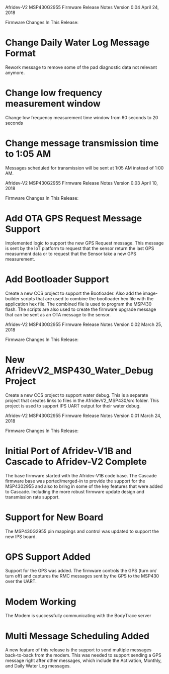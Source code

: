 

Afridev-V2 MSP430G2955 Firmware Release Notes
Version 0.04
April 24, 2018

Firmware Changes In This Release:

Change Daily Water Log Message Format
======================================
Rework message to remove some of the pad diagnostic data not relevant anymore.

Change low frequency measurement window
========================================
Change low frequency measurement time window from 60 seconds to 20 seconds

Change message transmission time to 1:05 AM
============================================
Messages scheduled for transmission will be sent at 1:05 AM instead of 1:00 AM.


Afridev-V2 MSP430G2955 Firmware Release Notes
Version 0.03
April 10, 2018

Firmware Changes In This Release:

Add OTA GPS Request Message Support
====================================
Implemented logic to support the new GPS Request message. This message is sent by the IoT platform to request that
the sensor return the last GPS measurment data or to request that the Sensor take a new GPS measurement.

Add Bootloader Support 
=======================
Create a new CCS project to support the Bootloader. Also add the image-builder scripts that are used to combine the 
bootloader hex file with the application hex file. The combined file is used to program the MSP430 flash. The scripts 
are also used to create the firmware upgrade message that can be sent as an OTA message to the sensor.


Afridev-V2 MSP430G2955 Firmware Release Notes
Version 0.02
March 25, 2018

Firmware Changes In This Release:

New AfridevV2_MSP430_Water_Debug Project 
=========================================
Create a new CCS project to support water debug. This is a separate project that creates links to files in the 
AfridevV2_MSP430/src folder. This project is used to support IPS UART output for their water debug.


Afridev-V2 MSP430G2955 Firmware Release Notes
Version 0.01
March 24, 2018

Firmware Changes In This Release:

Initial Port of Afridev-V1B and Cascade to Afridev-V2 Complete 
===============================================================
The base firmware started with the Afridev-V1B code base. The Cascade firmware base was ported/merged-in to provide the
support for the MSP4302955 and also to bring in some of the key features that were added to Cascade. Including the more
robust firmware update design and transmission rate support.

Support for New Board
======================
The MSP430G2955 pin mappings and control was updated to support the new IPS board.

GPS Support Added 
==================
Support for the GPS was added. The firmware controls the GPS (turn on/ turn off) and captures the RMC messages sent
by the GPS to the MSP430 over the UART.

Modem Working
==================
The Modem is successfully communicating with the BodyTrace server

Multi Message Scheduling Added
===============================
A new feature of this release is the support to send multiple messages back-to-back from the modem. This was needed to
support sending a GPS message right after other messages, which include the Activation, Monthly, and Daily Water Log 
messages.

